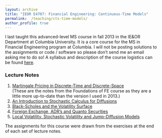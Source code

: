 ```yaml
---
layout: archive
title: "IEOR E4707: Financial Engineering: Continuous-Time Models"
permalink:  /teaching/cts-time-models/
author_profile: true
---
```


I last taught this advanced-level MS course in fall 2013 in the IE&OR Department at Columbia University. 
It is a core course for the MS in Financial Engineering program at Columbia. I will not be posting solutions to 
the assignments or code / software so please don’t send me an email asking me to do so!
A syllabus and description of the course logistics can be found
[here](https://martin-haugh.github.io/files/ContinuousFE/IEOR_E4707_Logistics_2013.pdf).

### Lecture Notes

1. [Martingale Pricing in Discrete-Time and Discrete-Space](https://martin-haugh.github.io/files/ContinuousFE/)  
   (These are the notes from the Foundations of FE course as they are a little more up-to-date than the version I used in 2013.)
2. [An Introduction to Stochastic Calculus for Diffusions](https://martin-haugh.github.io/files/ContinuousFE/)
3. [Black-Scholes and the Volatility Surface](https://martin-haugh.github.io/files/ContinuousFE/)
4. [Foreign Exchange, ADR’s and Quanto Securities](https://martin-haugh.github.io/files/ContinuousFE/)
5. [Local Volatility, Stochastic Volatility and Jump-Diffusion Models](https://martin-haugh.github.io/files/ContinuousFE/)

The assignments for this course were drawn from the exercises at the end of each set of lecture notes.
